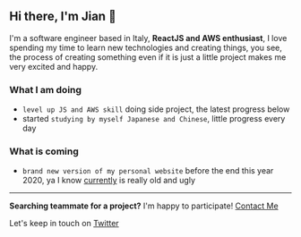 ## Hi there, I'm Jian 👋

I'm a software engineer based in Italy, **ReactJS and AWS enthusiast**, I love spending my time to learn new technologies and creating things, you see, the process of creating something even if it is just a little project makes me very excited and happy.

### What I am doing

- `level up JS and AWS skill` doing side project, the latest progress below
- started `studying by myself Japanese and Chinese`, little progress every day

### What is coming

- `brand new version of my personal website` before the end this year 2020, ya I know [currently](https://zhoujian.now.sh) is really old and ugly

<hr>  

**Searching teammate for a project?** I'm happy to participate! [Contact Me](mailto:jian.zhou@mail.polimi.it)

Let's keep in touch on [Twitter](https://twitter.com/ZhouJian26)

 
